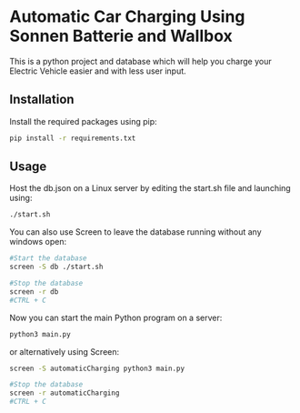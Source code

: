 # Automatic Car Charging Using Sonnen Batterie and Wallbox

This is a python project and database which will help you charge your Electric Vehicle easier and with less user input.

## Installation

Install the required packages using pip:

```bash
pip install -r requirements.txt
```

## Usage

Host the db.json on a Linux server by editing the start.sh file and launching using:

```bash
./start.sh
```
You can also use Screen to leave the database running without any windows open:

```bash
#Start the database
screen -S db ./start.sh

#Stop the database 
screen -r db
#CTRL + C
```
Now you can start the main Python program on a server:
```bash
python3 main.py
```
or alternatively using Screen:
```bash
screen -S automaticCharging python3 main.py

#Stop the database 
screen -r automaticCharging
#CTRL + C
```